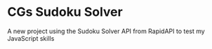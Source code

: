 # CGs Sudoku Solver
 A new project using the Sudoku Solver API from RapidAPI to test my JavaScript skills
